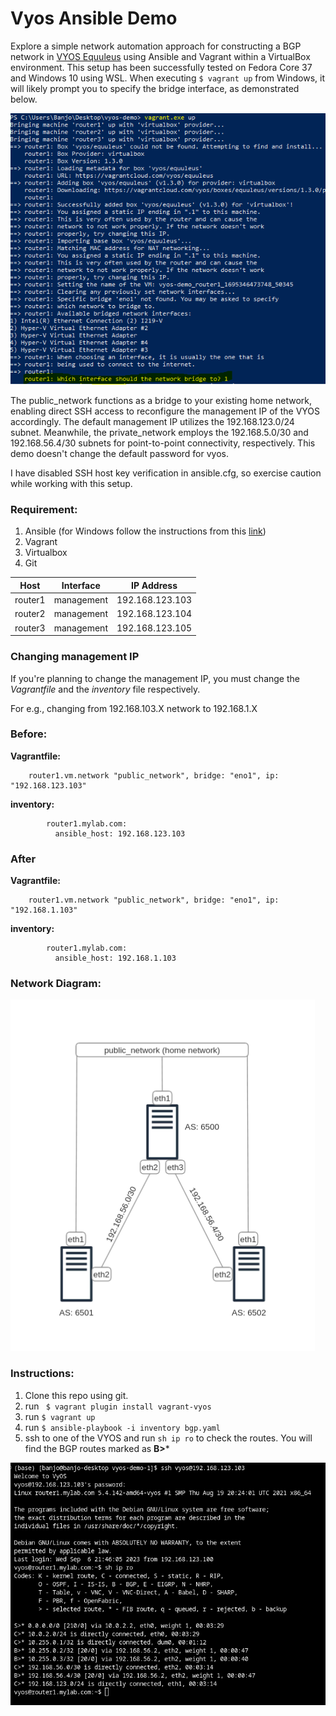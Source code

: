# Vyos Ansible Demo

Explore a simple network automation approach for constructing a BGP network in [VYOS Equuleus](https://app.vagrantup.com/vyos/boxes/equuleus) using Ansible and Vagrant within a VirtualBox environment. This setup has been successfully tested on Fedora Core 37 and Windows 10 using WSL. When executing ```$ vagrant up``` from Windows, it will likely prompt you to specify the bridge interface, as demonstrated below.


![Windows](images/win32.PNG)


The public_network functions as a bridge to your existing home network, enabling direct SSH access to reconfigure the management IP of the VYOS accordingly. The default management IP utilizes the 192.168.123.0/24 subnet. Meanwhile, the private_network employs the 192.168.5.0/30 and 192.168.56.4/30 subnets for point-to-point connectivity, respectively. This demo doesn't change the default password for vyos.

I have disabled SSH host key verification in ansible.cfg, so exercise caution while working with this setup. 


### Requirement:

1. Ansible (for Windows follow the instructions from this [link](https://docs.ansible.com/ansible/latest/os_guide/windows_faq.html))
2. Vagrant
3. Virtualbox
4. Git

| Host    | Interface  | IP Address      |
| ------- | -----------| --------------- |
| router1 | management | 192.168.123.103 |
| router2 | management | 192.168.123.104 |
| router3 | management | 192.168.123.105 |


### Changing management IP
If you're planning to change the management IP, you must change the *Vagrantfile* and the *inventory* file respectively.  

For e.g., changing from 192.168.103.X network to 192.168.1.X


### Before:

**Vagrantfile:**
```
    router1.vm.network "public_network", bridge: "eno1", ip: "192.168.123.103"
```

**inventory:**
```
        router1.mylab.com:
          ansible_host: 192.168.123.103
```


### After
**Vagrantfile:**
```
    router1.vm.network "public_network", bridge: "eno1", ip: "192.168.1.103"
```

**inventory:**
```
        router1.mylab.com:
          ansible_host: 192.168.1.103
```



### Network Diagram:

![diagram](images/diagram.png)


### Instructions:

1. Clone this repo using git.
2. run ``` $ vagrant plugin install vagrant-vyos```
3. run ``` $ vagrant up ```
4. run ``` $ ansible-playbook -i inventory bgp.yaml ```
5. ssh to one of the VYOS and run ``` sh ip ro ``` to check the routes. You will find the BGP routes marked as **B>***
   
![diagram](images/vyos_terminal.png)

